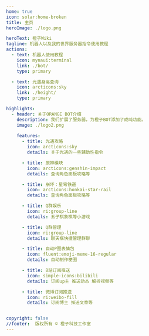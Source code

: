 ```yaml
---
home: true
icon: solar:home-broken
title: 主页
heroImage: ./logo.png

heroText: 橙子Wiki
tagline: 机器人以及我的世界服务器指令使用教程
actions:
  - text: 机器人使用教程
    icon: mynaui:terminal
    link: ./bot/
    type: primary

  - text: 光遇身高查询
    icon: arcticons:sky
    link: ./height/
    type: primary

highlights:
  - header: 关于ORANGE BOT介绍
    description: 我们扩展了服务器，为橙子BOT添加了成吨功能。
    image: ./logo2.png
    
    features:
      - title: 光遇攻略
        icon: arcticons:sky
        details: 关于光遇的一些辅助性指令

      - title: 原神模块
        icon: arcticons:genshin-impact
        details: 查询角色面板攻略等

      - title: 崩坏：星穹铁道
        icon: arcticons:honkai-star-rail
        details: 查询角色面板攻略等

      - title: Q群娱乐
        icon: ri:group-line
        details: 五子棋象棋等小游戏

      - title: Q群管理
        icon: ri:group-line
        details: 聊天框快捷管理群聊

      - title: 自动P图表情包
        icon: fluent:emoji-meme-16-regular
        details: 自动制作梗图

      - title: B站订阅推送
        icon: simple-icons:bilibili
        details: 订阅up主 推送动态 解析视频等

      - title: 微博订阅推送
        icon: ri:weibo-fill
        details: 订阅博主 推送文章等


copyright: false
//footer:  版权所有 © 橙子科技工作室
---
```

